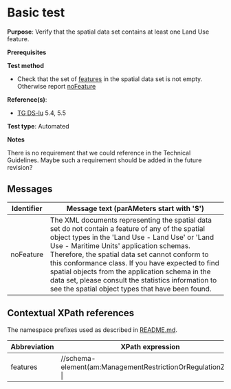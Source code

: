 # Basic test

**Purpose**: Verify that the spatial data set contains at least one Land Use feature.

**Prerequisites**

**Test method**

* Check that the set of [features](#features) in the spatial data set is not empty. Otherwise report [noFeature](#noFeature)

**Reference(s)**: 

* [TG DS-lu](./README.md#ref_TG_DS_LU) 5.4, 5.5

**Test type**: Automated

**Notes**

There is no requirement that we could reference in the Technical Guidelines. Maybe such a requirement should be added in the future revision?

## Messages

Identifier  |  Message text (parAMeters start with '$')
----------- | -------------------------------------------------------------------------
noFeature <a nAMe="noFeature"/>  |  	The XML documents representing the spatial data set do not contain a feature of any of the spatial object types in the 'Land Use - Land Use' or 'Land Use - Maritime Units' application schemas. Therefore, the spatial data set cannot conform to this conformance class. If you have expected to find spatial objects from the application schema in the data set, please consult the statistics information to see the spatial object types that have been found.

## Contextual XPath references

The namespace prefixes used as described in [README.md](./README.md#nAMespaces).

Abbreviation                                          |  XPath expression
----------------------------------------------------- | ------------------------------------------------------------------
features <a name="features"></a>   |  //schema-element(am:ManagementRestrictionOrRegulationZone) \|

